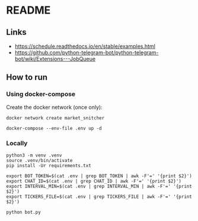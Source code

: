# README

## Links

* https://schedule.readthedocs.io/en/stable/examples.html
* https://github.com/python-telegram-bot/python-telegram-bot/wiki/Extensions---JobQueue

## How to run

### Using docker-compose

Create the docker network (once only):

```
docker network create market_snitcher
```

```
docker-compose --env-file .env up -d
```

### Locally

```
python3 -m venv .venv
source .venv/bin/activate
pip install -Ur requirements.txt
```

```
export BOT_TOKEN=$(cat .env | grep BOT_TOKEN | awk -F'=' '{print $2}')
export CHAT_ID=$(cat .env | grep CHAT_ID | awk -F'=' '{print $2}')
export INTERVAL_MIN=$(cat .env | grep INTERVAL_MIN | awk -F'=' '{print $2}')
export TICKERS_FILE=$(cat .env | grep TICKERS_FILE | awk -F'=' '{print $2}')
```

```
python bot.py
```